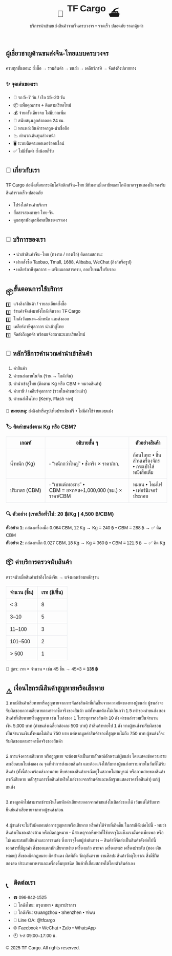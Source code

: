 <!DOCTYPE html>
<html lang="th">
<head>
  <meta charset="utf-8">
  <meta name="viewport" content="width=device-width,initial-scale=1">
  <title>TF Cargo – ขนส่งจีน‑ไทยครบวงจร</title>

  <!-- FONT & TAILWIND -->
  <link href="https://fonts.googleapis.com/css2?family=Prompt:wght@400;600&display=swap" rel="stylesheet">
  <script src="https://cdn.tailwindcss.com"></script>

  <style>
    body{font-family:"Prompt",sans-serif;line-height:1.7}
    .icon{width:1.15rem;height:1.15rem;display:inline-block;margin-right:.35rem;vertical-align:middle}
    table{border-collapse:collapse;width:100%}
    th,td{border:1px solid #e5e7eb;padding:.6rem .75rem}
    th{background:#fdfdfd;font-weight:600}
  </style>
</head>
<body class="bg-sky-50 text-stone-800 text-[15px] lg:text-[16px]">

<!-- HEADER -->
<header class="bg-sky-700 text-white py-6 shadow">
  <div class="container mx-auto text-center space-y-1">
    <h1 class="text-3xl font-semibold flex items-center justify-center gap-2">
      <span class="icon">🚚</span> TF Cargo <span class="icon">⛴️</span>
    </h1>
    <p class="text-sm">บริการนำเข้าขนส่งสินค้าจากจีนครบวงจร • รวดเร็ว ปลอดภัย ราคาคุ้มค่า</p>
  </div>
</header>

<main class="container mx-auto px-4 py-12 space-y-20">

<!-- 1. HIGHLIGHT -->
<section>
  <h2 class="text-sky-700 text-2xl font-semibold mb-4">ผู้เชี่ยวชาญด้านขนส่งจีน‑ไทยแบบครบวงจร</h2>
  <p>ครบทุกขั้นตอน: สั่งซื้อ → รวมสินค้า → ขนส่ง → เคลียร์ภาษี → จัดส่งถึงปลายทาง</p>

  <h3 class="font-medium mt-6 mb-3">✨ จุดเด่นของเรา</h3>
  <ul class="grid sm:grid-cols-2 lg:grid-cols-3 gap-4">
    <li class="bg-white shadow rounded-xl p-4">🚚 รถ 5–7 วัน / เรือ 15–20 วัน</li>
    <li class="bg-white shadow rounded-xl p-4">📦 แพ็กคุณภาพ + ติดตามเรียลไทม์</li>
    <li class="bg-white shadow rounded-xl p-4">💰 จ่ายครั้งเดียวจบ ไม่มีบวกเพิ่ม</li>
    <li class="bg-white shadow rounded-xl p-4">💬 สนับสนุนลูกค้าตลอด 24 ชม.</li>
    <li class="bg-white shadow rounded-xl p-4">🔎 หาแหล่งสินค้าราคาถูก‑น่าเชื่อถือ</li>
    <li class="bg-white shadow rounded-xl p-4">📉 คำนวณต้นทุนล่วงหน้า</li>
    <li class="bg-white shadow rounded-xl p-4">🖥 ระบบติดตามออเดอร์ออนไลน์</li>
    <li class="bg-white shadow rounded-xl p-4">✅ ไม่มีขั้นต่ำ สั่งน้อยก็รับ</li>
  </ul>
</section>

<!-- 2. ABOUT -->
<section>
  <h2 class="text-sky-700 text-2xl font-semibold mb-4">🧭 เกี่ยวกับเรา</h2>
  <p>TF Cargo ก่อตั้งเพื่อยกระดับโลจิสติกส์จีน–ไทย มีทีมงานมืออาชีพและโกดังมาตรฐานสองฝั่ง รองรับสินค้ารวดเร็ว‑ปลอดภัย</p>
  <ul class="list-disc ml-6 mt-3 space-y-1">
    <li>โปร่งใสด้านค่าบริการ</li>
    <li>สื่อสารสองภาษา ไทย‑จีน</li>
    <li>ดูแลทุกพัสดุเสมือนเป็นของเราเอง</li>
  </ul>
</section>

<!-- 3. SERVICES -->
<section>
  <h2 class="text-sky-700 text-2xl font-semibold mb-4">🚛 บริการของเรา</h2>
  <ul class="space-y-1">
    <li>• นำเข้าสินค้าจีน–ไทย (ทางรถ / ทางเรือ) ติดตามสถานะ</li>
    <li>• ฝากสั่งซื้อ Taobao, Tmall, 1688, Alibaba, WeChat (ลิงก์หรือรูป)</li>
    <li>• เคลียร์ภาษีศุลกากร – เตรียมเอกสารครบ, ออกใบขน/ใบรับรอง</li>
  </ul>
</section>

<!-- 5. PROCESS -->
<section>
  <h2 class="text-sky-700 text-2xl font-semibold mb-4"><span class="icon">📦</span>ขั้นตอนการใช้บริการ</h2>
  <div class="space-y-2">
    <div><span class="icon">1️⃣</span>แจ้งลิงก์สินค้า / รายละเอียดสั่งซื้อ</div>
    <div><span class="icon">2️⃣</span>ร้านค้าจัดส่งมายังโกดังจีนของ TF Cargo</div>
    <div><span class="icon">3️⃣</span>โกดังวัดขนาด–น้ำหนัก และส่งออก</div>
    <div><span class="icon">4️⃣</span>เคลียร์ภาษีศุลกากร นำเข้าสู่ไทย</div>
    <div><span class="icon">5️⃣</span>จัดส่งถึงลูกค้า พร้อมแจ้งสถานะแบบเรียลไทม์</div>
  </div>
</section>

<!-- 6. CALCULATION & COUNT -->
<section>
  <h2 class="text-sky-700 text-2xl font-semibold mb-4">🧮 หลักวิธีการคำนวณค่านำเข้าสินค้า</h2>
  <ol class="list-decimal ml-6 space-y-1">
    <li>ค่าสินค้า</li>
    <li>ค่าขนส่งภายในจีน (ร้าน → โกดังจีน)</li>
    <li>ค่านำเข้าสู่ไทย (คิดตาม Kg หรือ CBM + หมวดสินค้า)</li>
    <li>ค่าภาษี / เคลียร์ศุลกากร (รวมในค่าขนส่งแล้ว)</li>
    <li>ค่าขนส่งในไทย (Kerry, Flash ฯลฯ)</li>
  </ol>
  <p class="mt-2"><strong>📌 หมายเหตุ:</strong> ส่งลิงก์หรือรูปเพื่อประเมินฟรี • ไม่มีค่าใช้จ่ายแอบแฝง</p>

  <!-- Kg vs CBM -->
  <h3 class="font-medium mt-8">🏷️ คิดค่าขนส่งตาม Kg หรือ CBM?</h3>
  <table class="rounded-xl shadow bg-lime-100 mt-3 text-sm">
    <thead class="bg-lime-200 text-lime-900"><tr><th class="w-1/5">เกณฑ์</th><th class="w-2/5">อธิบายสั้น ๆ</th><th>ตัวอย่างสินค้า</th></tr></thead>
    <tbody>
      <tr class="border-b">
        <td class="font-medium">น้ำหนัก (Kg)</td>
        <td>- “หนักกว่าใหญ่” • ชั่งจริง × ราคา/กก.</td>
        <td>ก้อนโลหะ • ชิ้นส่วนเครื่องจักร • กระเป๋าใส่หนังสือเต็ม</td>
      </tr>
      <tr>
        <td class="font-medium">ปริมาตร (CBM)</td>
        <td>- “เบาแต่เทอะทะ” • CBM = ย×ก×ส÷1,000,000 (ซม.) × ราคา/CBM</td>
        <td>หมอน • โคมไฟ • เฟอร์นิเจอร์ประกอบ</td>
      </tr>
    </tbody>
  </table>

  <!-- Examples -->
  <h3 class="font-medium mt-6">🔍 ตัวอย่าง (เรทเรือทั่วไป: 20 ฿/Kg | 4,500 ฿/CBM)</h3>
  <div class="bg-gray-100 rounded-xl p-3 mt-3 text-sm">
    <strong>ตัวอย่าง 1:</strong> กล่องเครื่องมือ 0.064 CBM, 12 Kg → Kg = 240 ฿ • CBM = 288 ฿ → ✅ คิด CBM
  </div>
  <div class="bg-gray-100 rounded-xl p-3 mt-3 text-sm">
    <strong>ตัวอย่าง 2:</strong> กล่องเหล็ก 0.027 CBM, 18 Kg → Kg = 360 ฿ • CBM = 121.5 ฿ → ✅ คิด Kg
  </div>

  <!-- Count -->
  <h2 class="text-sky-700 text-2xl font-semibold mt-10 mb-3">📦 ค่าบริการตรวจนับสินค้า</h2>
  <p>ตรวจนับเมื่อสินค้าเข้าถึงโกดังจีน → แจ้งผลพร้อมหลักฐาน</p>
  <table class="rounded-xl shadow bg-rose-100 text-sm">
    <thead class="bg-rose-200 text-rose-900"><tr><th>จำนวน (ชิ้น)</th><th>เรท (฿/ชิ้น)</th></tr></thead>
    <tbody>
      <tr><td>&lt; 3</td><td>8</td></tr><tr class="bg-rose-50"><td>3–10</td><td>5</td></tr>
      <tr><td>11–100</td><td>3</td></tr><tr class="bg-rose-50"><td>101–500</td><td>2</td></tr>
      <tr><td>&gt; 500</td><td>1</td></tr>
    </tbody>
  </table>
  <p class="mt-1 text-sm">🧮 สูตร: เรท × จำนวน • เช่น 45 ชิ้น → 45×3 = <strong>135 ฿</strong></p>
</section>

<!-- 7. POLICY -->
<section>
  <h2 class="text-sky-700 text-2xl font-semibold mb-3"><span class="icon">⚠️</span>เงื่อนไขกรณีสินค้าสูญหายหรือเสียหาย</h2>
  <p class="text-sm leading-relaxed">
1.หากมีสินค้าเสียหายหรือสูญหายจากการจัดส่งสินค้าที่เกิดขึ้นจากความผิดของทางผู้ขนส่ง ผู้ขนส่งจะรับผิดชอบความเสียหายตามราคาซื้อจริงของสินค้า แต่ทั้งหมดต้องไม่เกินกว่า 1.5 เท่าของค่าขนส่ง ของสินค้าที่เสียหายหรือสูญหาย เช่น ใบส่งของ 1 ใบระบุการส่งสินค้า 10 ลัง ค่าขนส่งรวมเป็นจำนวนเงิน 5,000 บาท (ค่าขนส่งเฉลี่ยกล่องละ 500 บาท) ถ้าสินค้าหายไป 1 ลัง ทางผู้ขนส่งจะรับผิดชอบเป็นจำนวนเงินทั้งหมดไม่เกิน 750 บาท แต่หากมูลค่าสินค้าของที่สูญหายไม่ถึง 750 บาท ผู้ขนส่งก็จะรับผิดชอบตามราคาซื้อจริงของสินค้า <br><br>
2.การแจ้งความเสียหาย หรือสูญหาย จะต้องแจ้งเป็นลายลักษณ์อักษรแก่ผู้ขนส่ง โดยแสดงข้อความรายละเอียดบนใบส่งของ ณ จุดที่ทำการส่งมอบสินค้า และต้องแจ้งให้กับทางผู้ขนส่งทราบภายในวันที่ได้รับสินค้า (ทั้งนี้ต้องพร้อมส่งภาพถ่าย หีบห่อของสินค้ากรณีอยู่ในสภาพไม่สมบูรณ์ หรือภาพถ่ายของสินค้ากรณีเสียหาย หลักฐานการซื้อสินค้าหรือใบส่งของจากร้านค้าและหลักฐานแสดงราคาซื้อสินค้า) แก่ผู้ขนส่ง <br><br>
3.ทางลูกค้าไม่สามารถชำระเงินโดยหักค่าเสียหายออกจากค่าขนส่งในบิลส่งของได้ เว้นแต่ได้รับการยืนยันค่าเสียหายจากทางผู้ขนส่งก่อน <br><br>
4.ผู้ขนส่งจะไม่รับผิดชอบต่อการสูญหายหรือเสียหาย หรือค่าใช้จ่ายที่เกิดขึ้น ในกรณีดังต่อไปนี้ - พบว่าสินค้าเป็นของต้องห้าม หรือผิดกฎหมาย - มีสาเหตุจากหีบห่อที่ใช้บรรจุไม่แข็งแรงมั่นคงเพียงพอ หรือไม่เหมาะสมกับสินค้าและการขนส่ง ซึ่งบรรจุโดยผู้ส่งต้นทาง – สินค้าที่จัดส่งเป็นสินค้าดังต่อไปนี้ เอกสารที่มีมูลค่า สิ่งของแตกหักเสียหายง่าย เครื่องแก้ว กระจก เครื่องเพชร เครื่องประดับ (ทอง เงิน พลอย) สิ่งของผิดกฎหมาย ผิดสำแดง ผิดพิกัด วัตถุอันตราย งานศิลปะ สินค้าวัตถุโบราณ สิ่งมีชีวิต ของสด ประเภทอาหารและเครื่องดื่มทุกชนิด สินค้าที่เสื่อมสภาพได้โดยตัวสินค้าเอง
  </p>
</section>

<!-- 8. CONTACT -->
<section>
  <h2 class="text-sky-700 text-2xl font-semibold mb-3"><span class="icon">📞</span>ติดต่อเรา</h2>
  <ul class="space-y-1 text-sm">
    <li>☎️ 096‑842‑1525</li>
    <li>🏢 โกดังไทย: กรุงเทพฯ • สมุทรปราการ</li>
    <li>🏢 โกดังจีน: Guangzhou • Shenzhen • Yiwu</li>
    <li>📲 Line OA: @tfcargo</li>
    <li>🌐 Facebook • WeChat • Zalo • WhatsApp</li>
    <li>🕘 จ‑ส 09:00–17:00 น.</li>
  </ul>
</section>

</main>

<footer class="bg-sky-100 text-center text-xs py-4 text-sky-700">
  © 2025 TF Cargo. All rights reserved.
</footer>

</body>
</html>
